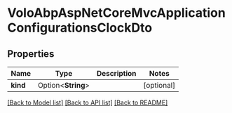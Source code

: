 # VoloAbpAspNetCoreMvcApplicationConfigurationsClockDto

## Properties

Name | Type | Description | Notes
------------ | ------------- | ------------- | -------------
**kind** | Option<**String**> |  | [optional]

[[Back to Model list]](../README.md#documentation-for-models) [[Back to API list]](../README.md#documentation-for-api-endpoints) [[Back to README]](../README.md)



